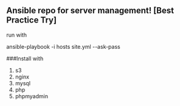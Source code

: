 ## Ansible repo for server management! [Best Practice Try]

run with

ansible-playbook -i hosts site.yml --ask-pass

###Install with

1. s3
2. nginx
3. mysql
4. php
5. phpmyadmin

